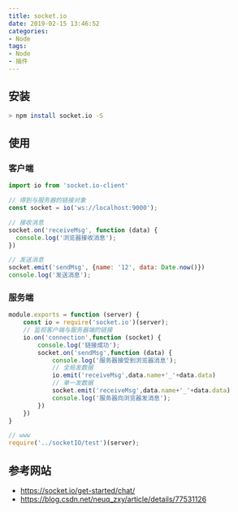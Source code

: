 ```yaml
---
title: socket.io
date: 2019-02-15 13:46:52
categories:
- Node
tags:
- Node
- 插件
---
```

## 安装
```bash
> npm install socket.io -S
```

## 使用
### 客户端
```javascript
import io from 'socket.io-client'

// 得到与服务器的链接对象
const socket = io('ws://localhost:9000');

// 接收消息
socket.on('receiveMsg', function (data) {
  console.log('浏览器接收消息');
})

// 发送消息
socket.emit('sendMsg', {name: '12', data: Date.now()})
console.log('发送消息');

```

### 服务端
```javascript
module.exports = function (server) {
	const io = require('socket.io')(server);
	// 监视客户端与服务器端的链接
	io.on('connection',function (socket) {
		console.log('链接成功');
		socket.on('sendMsg',function (data) {
			console.log('服务器接受到浏览器消息');
			// 全局发数据
			io.emit('receiveMsg',data.name+'_'+data.data)
			// 单一发数据
			socket.emit('receiveMsg',data.name+'_'+data.data)
			console.log('服务器向浏览器发消息');
		})
	})
}

// www
require('../socketIO/test')(server);
```

## 参考网站
- https://socket.io/get-started/chat/
- https://blog.csdn.net/neuq_zxy/article/details/77531126
